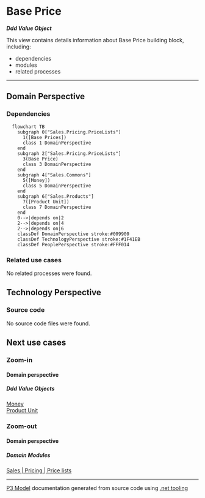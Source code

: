 ﻿
# Base Price

***Ddd Value Object***  

This view contains details information about Base Price building block, including:
- dependencies
- modules
- related processes  

---



## Domain Perspective


### Dependencies

```mermaid
  flowchart TB
    subgraph 0["Sales.Pricing.PriceLists"]
      1([Base Prices])
      class 1 DomainPerspective
    end
    subgraph 2["Sales.Pricing.PriceLists"]
      3(Base Price)
      class 3 DomainPerspective
    end
    subgraph 4["Sales.Commons"]
      5([Money])
      class 5 DomainPerspective
    end
    subgraph 6["Sales.Products"]
      7([Product Unit])
      class 7 DomainPerspective
    end
    0-->|depends on|2
    2-->|depends on|4
    2-->|depends on|6
    classDef DomainPerspective stroke:#009900
    classDef TechnologyPerspective stroke:#1F41EB
    classDef PeoplePerspective stroke:#FFF014
```

### Related use cases

No related processes were found.  

## Technology Perspective


### Source code

No source code files were found.  

## Next use cases


### Zoom-in


#### Domain perspective


##### Ddd Value Objects

[Money](../../Commons/Money.md)  
[Product Unit](../../Products/ProductUnit.md)  

### Zoom-out


#### Domain perspective


##### Domain Modules

[Sales | Pricing | Price lists](PriceLists-module.md)  

---

[P3 Model](https://github.com/P3-model/P3-model) documentation generated from source code using [.net tooling](https://github.com/P3-model/P3-model-dotnet)
